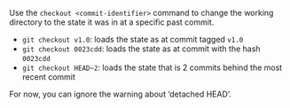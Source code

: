 Use the `checkout <commit-identifier>` command to change the working directory to the state it was in at a specific past commit.

* `git checkout v1.0`: loads the state as at commit tagged `v1.0`
* `git checkout 0023cdd`: loads the state as at commit with the hash `0023cdd`
* `git checkout HEAD~2`: loads the state that is 2 commits behind the most recent commit

For now, you can ignore the warning about ‘detached HEAD’.

<include src="sourcetree_1.md#checkout-before-ignore" />
